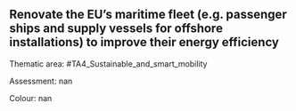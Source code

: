 ## Renovate the EU’s maritime fleet (e.g. passenger ships and supply vessels for offshore installations) to improve their energy efficiency

Thematic area: #TA4_Sustainable_and_smart_mobility

Assessment: nan

Colour: nan